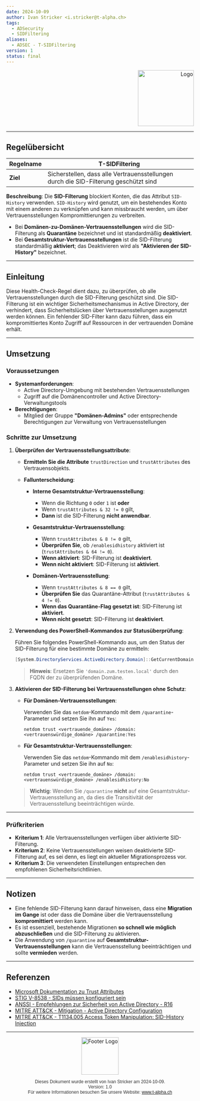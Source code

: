 ```yaml
---
date: 2024-10-09
author: Ivan Stricker <i.stricker@t-alpha.ch>
tags:
  - ADSecurity
  - SIDFiltering
aliases:
  - ADSEC - T-SIDFiltering
version: 1
status: final
---
```


<div style="text-align: right;">
  <img src="https://www.t-alpha.ch/wp-content/uploads/logo/TA-Logov2.svg" alt="Logo" style="width: 150px;">
</div>

---

## Regelübersicht

| **Regelname** | T-SIDFiltering                                                                       |
| ------------- | ------------------------------------------------------------------------------------ |
| **Ziel**      | Sicherstellen, dass alle Vertrauensstellungen durch die SID-Filterung geschützt sind |


**Beschreibung**:
Die **SID-Filterung** blockiert Konten, die das Attribut `SID-History` verwenden. `SID-History` wird genutzt, um ein bestehendes Konto mit einem anderen zu verknüpfen und kann missbraucht werden, um über Vertrauensstellungen Kompromittierungen zu verbreiten.

- Bei **Domänen-zu-Domänen-Vertrauensstellungen** wird die SID-Filterung als **Quarantäne** bezeichnet und ist standardmäßig **deaktiviert**.
- Bei **Gesamtstruktur-Vertrauensstellungen** ist die SID-Filterung standardmäßig **aktiviert**; das Deaktivieren wird als **"Aktivieren der SID-History"** bezeichnet.

---

## Einleitung

Diese Health-Check-Regel dient dazu, zu überprüfen, ob alle Vertrauensstellungen durch die SID-Filterung geschützt sind. Die SID-Filterung ist ein wichtiger Sicherheitsmechanismus in Active Directory, der verhindert, dass Sicherheitslücken über Vertrauensstellungen ausgenutzt werden können. Ein fehlender SID-Filter kann dazu führen, dass ein kompromittiertes Konto Zugriff auf Ressourcen in der vertrauenden Domäne erhält.
___
## Umsetzung

### Voraussetzungen

- **Systemanforderungen**:
  - Active Directory-Umgebung mit bestehenden Vertrauensstellungen
  - Zugriff auf die Domänencontroller und Active Directory-Verwaltungstools
- **Berechtigungen**:
  - Mitglied der Gruppe **"Domänen-Admins"** oder entsprechende Berechtigungen zur Verwaltung von Vertrauensstellungen

### Schritte zur Umsetzung

1. **Überprüfen der Vertrauensstellungsattribute**:

   - **Ermitteln Sie die Attribute** `trustDirection` und `trustAttributes` des Vertrauensobjekts.
   - **Fallunterscheidung**:

     - **Interne Gesamtstruktur-Vertrauensstellung**:

       - Wenn die Richtung `0` oder `1` ist **oder**
       - Wenn `trustAttributes & 32 != 0` gilt,
       - **Dann** ist die SID-Filterung **nicht anwendbar**.

     - **Gesamtstruktur-Vertrauensstellung**:

       - Wenn `trustAttributes & 8 != 0` gilt,
       - **Überprüfen Sie**, ob `/enablesidhistory` aktiviert ist (`trustAttributes & 64 != 0`).
       - **Wenn aktiviert**: SID-Filterung ist **deaktiviert**.
       - **Wenn nicht aktiviert**: SID-Filterung ist **aktiviert**.

     - **Domänen-Vertrauensstellung**:

       - Wenn `trustAttributes & 8 == 0` gilt,
       - **Überprüfen Sie** das Quarantäne-Attribut (`trustAttributes & 4 != 0`).
       - **Wenn das Quarantäne-Flag gesetzt ist**: SID-Filterung ist **aktiviert**.
       - **Wenn nicht gesetzt**: SID-Filterung ist **deaktiviert**.

2. **Verwendung des PowerShell-Kommandos zur Statusüberprüfung**:

   Führen Sie folgendes PowerShell-Kommando aus, um den Status der SID-Filterung für eine bestimmte Domäne zu ermitteln:

   ```powershell
   [System.DirectoryServices.ActiveDirectory.Domain]::GetCurrentDomain().GetSidFilteringStatus('domain.zum.testen.local')
   ```

   > **Hinweis**: Ersetzen Sie `'domain.zum.testen.local'` durch den FQDN der zu überprüfenden Domäne.

3. **Aktivieren der SID-Filterung bei Vertrauensstellungen ohne Schutz**:

   - **Für Domänen-Vertrauensstellungen**:

     Verwenden Sie das `netdom`-Kommando mit dem `/quarantine`-Parameter und setzen Sie ihn auf `Yes`:

     ```shell
     netdom trust <vertrauende_domäne> /domain:<vertrauenswürdige_domäne> /quarantine:Yes
     ```

   - **Für Gesamtstruktur-Vertrauensstellungen**:

     Verwenden Sie das `netdom`-Kommando mit dem `/enablesidhistory`-Parameter und setzen Sie ihn auf `No`:

     ```shell
     netdom trust <vertrauende_domäne> /domain:<vertrauenswürdige_domäne> /enablesidhistory:No
     ```

   > **Wichtig**: Wenden Sie `/quarantine` **nicht** auf eine Gesamtstruktur-Vertrauensstellung an, da dies die Transitivität der Vertrauensstellung beeinträchtigen würde.
___
### Prüfkriterien

- **Kriterium 1**: Alle Vertrauensstellungen verfügen über aktivierte SID-Filterung.
- **Kriterium 2**: Keine Vertrauensstellungen weisen deaktivierte SID-Filterung auf, es sei denn, es liegt ein aktueller Migrationsprozess vor.
- **Kriterium 3**: Die verwendeten Einstellungen entsprechen den empfohlenen Sicherheitsrichtlinien.
___
## Notizen

- Eine fehlende SID-Filterung kann darauf hinweisen, dass eine **Migration im Gange** ist oder dass die Domäne über die Vertrauensstellung **kompromittiert** werden kann.
- Es ist essenziell, bestehende Migrationen **so schnell wie möglich abzuschließen** und die SID-Filterung zu aktivieren.
- Die Anwendung von `/quarantine` auf **Gesamtstruktur-Vertrauensstellungen** kann die Vertrauensstellung beeinträchtigen und sollte **vermieden** werden.
___
## Referenzen

- [Microsoft Dokumentation zu Trust Attributes](https://msdn.microsoft.com/en-us/library/cc237940.aspx)
- [STIG V-8538 - SIDs müssen konfiguriert sein](https://stigviewer.com/stig/windows_server_2012_domain_controller/2017-12-19/finding/V-8538)
- [ANSSI - Empfehlungen zur Sicherheit von Active Directory - R16](https://www.ssi.gouv.fr/guide/recommandations-de-securite-relatives-a-active-directory/)
- [MITRE ATT&CK - Mitigation - Active Directory Configuration](https://attack.mitre.org/mitigations/M1027/)
- [MITRE ATT&CK - T1134.005 Access Token Manipulation: SID-History Injection](https://attack.mitre.org/techniques/T1134/005/)

---

<div style="text-align: center;">
  <img src="https://www.t-alpha.ch/wp-content/uploads/logo/TA-Logov2.svg" alt="Footer Logo" style="width: 100px;"><br>
  <p style="font-family: Arial, sans-serif; font-size: 12px; color: #333;">
    Dieses Dokument wurde erstellt von Ivan Stricker am 2024-10-09.<br>
    Version: 1.0<br>
    Für weitere Informationen besuchen Sie unsere Website: <a href="https://www.t-alpha.ch">www.t-alpha.ch</a>
  </p>
</div>

